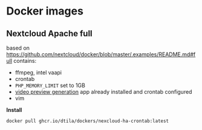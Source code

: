 # Docker images

## Nextcloud Apache full
based on https://github.com/nextcloud/docker/blob/master/.examples/README.md#full
contains:
- ffmpeg, intel vaapi
- crontab
- `PHP_MEMORY_LIMIT` set to 1GB
- [video preview generation](https://github.com/nextcloud/previewgenerator) app already installed and crontab configured
- vim

**Install**

```
docker pull ghcr.io/dtila/dockers/nexcloud-ha-crontab:latest
```

